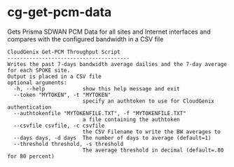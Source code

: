 # cg-get-pcm-data
Gets Prisma SDWAN PCM Data for all sites and Internet interfaces and compares with the configured bandwidth in a CSV file

```
CloudGenix Get-PCM Throughput Script
---------------------------------------
Writes the past 7-days bandwidth average dailies and the 7-day average for each SPOKE site.
Output is placed in a CSV file
optional arguments:
  -h, --help            show this help message and exit
  --token "MYTOKEN", -t "MYTOKEN"
                        specify an authtoken to use for CloudGenix authentication
  --authtokenfile "MYTOKENFILE.TXT", -f "MYTOKENFILE.TXT"
                        a file containing the authtoken
  --csvfile csvfile, -c csvfile
                        the CSV Filename to write the BW averages to
  --days days, -d days  The number of days to average (default=1)
  --threshold threshold, -s threshold
                        The average threshold in decimal (default=.80 for 80 percent)
```
